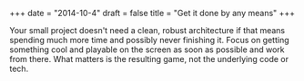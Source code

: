 +++
date = "2014-10-4"
draft = false
title = "Get it done by any means"
+++

Your small project doesn't need a clean, robust architecture if that means spending much more time and possibly never finishing it. Focus on getting something cool and playable on the screen as soon as possible and work from there. What matters is the resulting game, not the underlying code or tech.
